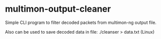 # multimon-output-cleaner
Simple CLI program to filter decoded packets from multimon-ng output file.


Also can be used to save decoded data in file:
    ./cleanser > data.txt 
(Linux) 

